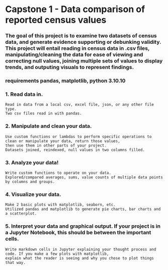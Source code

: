 # Capstone 1 - Data comparison of reported census values

### The goal of this project is to examine two datasets of census data, and generate evidence supporting or debunking validity. This project will entail reading in census data in .csv files, manipulating/cleaning the data for ease of viewing and correcting null values, joining multiple sets of values to display trends, and outputing visuals to represent findings.

### requirements pandas, matplotlib, python 3.10.10

### 1. Read data in. 
    Read in data from a local csv, excel file, json, or any other file type.
    Two csv files read in with pandas.

### 2. Manipulate and clean your data.
    Use custom functions or lambdas to perform specific operations to clean or manipulate your data, return those values, 
    then use them in other parts of your project.
    Datasets joined, reindexed, null values in two columns filled.

### 3. Analyze your data!
    Write custom functions to operate on your data.
    Explored/compared averages, sums, value counts of multiple data points by columns and groups.
    
### 4. Visualize your data.
    Make 2 basic plots with matplotlib, seaborn, etc.
    Utilized pandas and matplotlib to generate pie charts, bar charts and a scatterplot.
    
### 5. Interpret your data and graphical output. If your project is in a Jupyter Notebook, this should be between the important cells.
    Write markdown cells in Jupyter explaining your thought process and code. If you make a few plots with matplotlib, 
    explain what the reader is seeing and why you chose to plot things that way.
